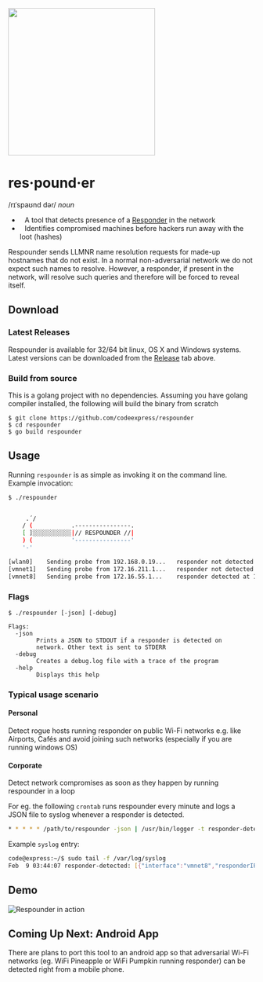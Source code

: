 <img src="https://i.imgur.com/o1Gya0D.png" width=300px />

# res·pound·er
   <span>/rɪˈspaʊnd dər/</span></span>
   <i>noun</i>
   <ul>
   <li>
   <div style="margin-left:10px; display:inline;">
   A tool that detects presence of a <a href=https://github.com/SpiderLabs/Responder>Responder</a> in the network
   </div>
   </li>
   <li>
   <div style="margin-left:10px; display:inline;">
   Identifies compromised machines before hackers run away with the loot (hashes)
   </div>
   </li>
   </ul>

   Respounder sends LLMNR name resolution requests for made-up hostnames that do not exist.
   In a normal non-adversarial network we do not expect such names to resolve.
   However, a responder, if present in the network, will resolve such queries
   and therefore will be forced to reveal itself.

## Download

### Latest Releases
Respounder is available for 32/64 bit linux, OS X and Windows systems.
Latest versions can be downloaded from the [Release](https://github.com/codeexpress/respounder/releases) tab above.

### Build from source
This is a golang project with no dependencies. Assuming you have golang compiler installed,
the following will build the binary from scratch
```
$ git clone https://github.com/codeexpress/respounder
$ cd respounder
$ go build respounder
```

## Usage

Running `respounder` is as simple as invoking it on the command line.
Example invocation:
```bash
$ ./respounder


     .´/
    / (           .----------------.
    [ ]░░░░░░░░░░░|// RESPOUNDER //|
    ) (           '----------------'
    '-'

[wlan0]    Sending probe from 192.168.0.19...   responder not detected
[vmnet1]   Sending probe from 172.16.211.1...   responder not detected
[vmnet8]   Sending probe from 172.16.55.1...    responder detected at 172.16.55.128
```

### Flags

```
$ ./respounder [-json] [-debug]

Flags:
  -json
        Prints a JSON to STDOUT if a responder is detected on
        network. Other text is sent to STDERR
  -debug
        Creates a debug.log file with a trace of the program
  -help
        Displays this help
```


### Typical usage scenario

#### Personal
Detect rogue hosts running responder on public Wi-Fi networks
e.g. like Airports, Cafés and avoid joining such networks
(especially if you are running windows OS)

#### Corporate
Detect network compromises as soon as they happen by running respounder
in a loop

For eg. the following `crontab` runs respounder every minute and logs a JSON file to syslog
whenever a responder is detected.
```bash
* * * * * /path/to/respounder -json | /usr/bin/logger -t responder-detected
```

Example `syslog` entry:
```bash
code@express:~/$ sudo tail -f /var/log/syslog
Feb  9 03:44:07 responder-detected: [{"interface":"vmnet8","responderIP":"172.16.55.128","sourceIP":"172.16.55.1"}]
```

## Demo
![Respounder in action](https://i.imgur.com/ymcDRnJ.gif)

## Coming Up Next: Android App
There are plans to port this tool to an android app so that adversarial Wi-Fi networks
(eg. WiFi Pineapple or WiFi Pumpkin running responder) can be
detected right from a mobile phone.

